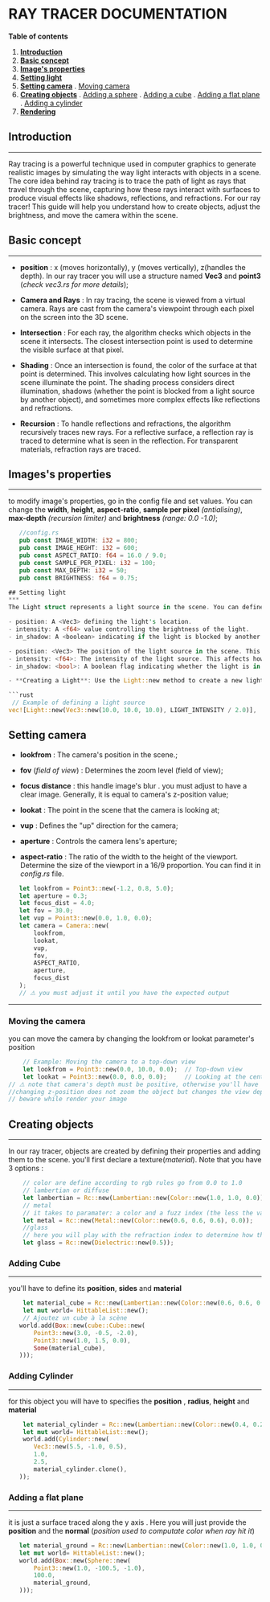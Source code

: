 # RAY TRACER DOCUMENTATION

**Table of contents**
1. [**Introduction**](#introduction)
2. [**Basic concept**](#basic-concept)
3. [**Image's properties**](#imagess-properties)
4. [**Setting light**](#setting-light)
5. [**Setting camera**](#setting-camera)
   . [Moving camera](#moving-the-camera)
6. [**Creating objects**](##creating-objects)
    . [Adding a sphere](#adding-sphere)
    . [Adding a cube](#adding-cube)
    . [Adding a flat plane](#adding-a-flat-plane)
    . [Adding a cylinder](#adding-cylinder)
7. [**Rendering**](#rendering)

## Introduction
****
Ray tracing is a powerful technique used in computer graphics to generate realistic images by simulating the way light interacts with objects in a scene. The core idea behind ray tracing is to trace the path of light as rays that travel through the scene, capturing how these rays interact with surfaces to produce visual effects like shadows, reflections, and refractions.
For our ray tracer! This guide will help you understand how to create objects, adjust the brightness, and move the camera within the scene.

## Basic concept
****
- **position** : x (moves horizontally), y (moves vertically), z(handles the depth). In our ray tracer you will use a structure named **Vec3** and **point3** (*check vec3.rs for more details*);

- **Camera and Rays** : In ray tracing, the scene is viewed from a virtual camera. Rays are cast from the camera's viewpoint through each pixel on the screen into the 3D scene.

- **Intersection** : For each ray, the algorithm checks which objects in the scene it intersects. The closest intersection point is used to determine the visible surface at that pixel.

-  **Shading** : Once an intersection is found, the color of the surface at that point is determined. This involves calculating how light sources in the scene illuminate the point. The shading process considers direct illumination, shadows (whether the point is blocked from a light source by another object), and sometimes more complex effects like reflections and refractions.

- **Recursion** : To handle reflections and refractions, the algorithm recursively traces new rays. For a reflective surface, a reflection ray is traced to determine what is seen in the reflection. For transparent materials, refraction rays are traced.

## Images's properties
****
to modify image's properties, go in the config file and set values. You can change the **width**, **height**, **aspect-ratio**, **sample per pixel** *(antialising)*, **max-depth** *(recursion limiter)* and **brightness** *(range: 0.0 -1.0)*;
```rust 
   //config.rs
   pub const IMAGE_WIDTH: i32 = 800;
   pub const IMAGE_HEGHT: i32 = 600;
   pub const ASPECT_RATIO: f64 = 16.0 / 9.0;
   pub const SAMPLE_PER_PIXEL: i32 = 100;
   pub const MAX_DEPTH: i32 = 50;
   pub const BRIGHTNESS: f64 = 0.75;

## Setting light
***
The Light struct represents a light source in the scene. You can define the position and intensity of the light.

- position: A <Vec3> defining the light's location.
- intensity: A <f64> value controlling the brightness of the light.
- in_shadow: A <boolean> indicating if the light is blocked by another object.

- position: <Vec3> The position of the light source in the scene. This determines where the light is located.
- intensity: <f64>: The intensity of the light source. This affects how bright the light appears in the scene.
- in_shadow: <bool>: A boolean flag indicating whether the light is in shadow. This helps determine if the light should illuminate objects or not.

- **Creating a Light**: Use the Light::new method to create a new light source. You need to provide the position and intensity of the light. It has to be in a  vec.

```rust
 // Example of defining a light source
vec![Light::new(Vec3::new(10.0, 10.0, 10.0), LIGHT_INTENSITY / 2.0)],

```

## Setting camera

- **lookfrom** : The camera's position in the scene.;

- **fov** (*field of view*) : Determines the zoom level (field of view);

- **focus distance** : this handle image's blur . you must adjust to have a clear image. Generally, it is equal to camera's z-position value;

- **lookat** : The point in the scene that the camera is looking at;

- **vup** : Defines the "up" direction for the camera;

- **aperture** : Controls the camera lens's aperture;

- **aspect-ratio** : The ratio of the width to the height of the viewport. Determine the size of the viewport in a 16/9 proportion. You can find it in *config.rs* file.

```rust
   let lookfrom = Point3::new(-1.2, 0.8, 5.0);
   let aperture = 0.3;
   let focus_dist = 4.0;
   let fov = 30.0;
   let vup = Point3::new(0.0, 1.0, 0.0);
   let camera = Camera::new(
       lookfrom,
       lookat,
       vup,
       fov,
       ASPECT_RATIO,
       aperture,
       focus_dist
   );
   // ⚠ you must adjust it until you have the expected output 
```
***
### Moving the camera
you can move the camera by changing the lookfrom or lookat parameter's position

```rust 
    // Example: Moving the camera to a top-down view
    let lookfrom = Point3::new(0.0, 10.0, 0.0);  // Top-down view
    let lookat = Point3::new(0.0, 0.0, 0.0);     // Looking at the center
// ⚠ note that camera's depth must be positive, otherwise you'll have a black image. 
//changing z-position does not zoom the object but changes the view depth,
// beware while render your image
```
## Creating objects
***
In our ray tracer, objects are created by defining their properties and adding them to the scene.
you'll first declare a texture(*material*). Note that you have 3 options :

```rust
    // color are define according to rgb rules go from 0.0 to 1.0
    // lambertian or diffuse
    let lambertian = Rc::new(Lambertian::new(Color::new(1.0, 1.0, 0.0))); // yellow color
    // metal
    // it takes to paramater: a color and a fuzz index (the less the value is the more you have a soft texture)
    let metal = Rc::new(Metal::new(Color::new(0.6, 0.6, 0.6), 0.0));
    //glass
    // here you will play with the refraction index to determine how the material shall refract or let the ray pass through, 
    let glass = Rc::new(Dielectric::new(0.5));
```
### Adding Cube
***
 you'll have to define its **position**, **sides** and **material**
 ```rust
     let material_cube = Rc::new(Lambertian::new(Color::new(0.6, 0.6, 0.6)));
     let mut world= HittableList::new();
     // Ajoutez un cube à la scène
    world.add(Box::new(cube::Cube::new(
        Point3::new(3.0, -0.5, -2.0),
        Point3::new(1.0, 1.5, 0.0),
        Some(material_cube),
    )));
 ```
### Adding Cylinder
***
 for this object you will have to specifies the  **position** , **radius**, **height** and **material**
 ```rust
     let material_cylinder = Rc::new(Lambertian::new(Color::new(0.4, 0.2, 0.1)));
     let mut world= HittableList::new();
     world.add(Cylinder::new(
        Vec3::new(5.5, -1.0, 0.5), 
        1.0, 
        2.5, 
        material_cylinder.clone(),
    ));
 ```
### Adding a flat plane
***
 it is just a surface traced along the y axis . Here you will just provide the **position** and the **normal** (*position used to computate color when ray hit it*)
 ```rust
    let material_ground = Rc::new(Lambertian::new(Color::new(1.0, 1.0, 0.0)));
    let mut world= HittableList::new();
    world.add(Box::new(Sphere::new(
        Point3::new(1.0, -100.5, -1.0),
        100.0,
        material_ground,
    )));
 ```